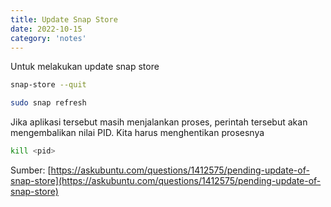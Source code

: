 ```yaml
---
title: Update Snap Store
date: 2022-10-15
category: 'notes'
---
```


Untuk melakukan update snap store

```bash
snap-store --quit

sudo snap refresh
```

Jika aplikasi tersebut masih menjalankan proses, 
perintah tersebut akan mengembalikan nilai PID.
Kita harus menghentikan prosesnya

```bash
kill <pid>
```

Sumber: [https://askubuntu.com/questions/1412575/pending-update-of-snap-store](https://askubuntu.com/questions/1412575/pending-update-of-snap-store)